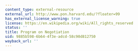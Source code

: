 ```yaml
---
content_type: external-resource
external_url: http://www.pon.harvard.edu/?floater=99
has_external_license_warning: true
license: https://en.wikipedia.org/wiki/All_rights_reserved
status: ''
title: Program on Negotiation
uid: 9885b598-6b64-4f3e-adcd-58c90d812750
wayback_url: ''
---
```

